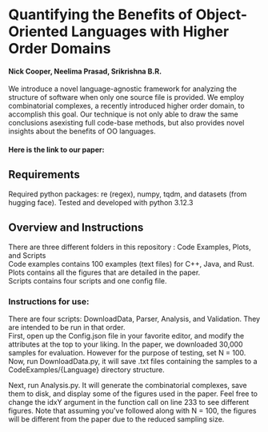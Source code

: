 # Quantifying the Benefits of Object-Oriented Languages with Higher Order Domains 

#### Nick Cooper, Neelima Prasad, Srikrishna B.R.

We introduce a novel language-agnostic framework for analyzing the structure of software when only one source file is provided. We employ combinatorial complexes, a recently
introduced higher order domain, to accomplish this goal. Our technique is not only able to draw the same conclusions asexisting full code-base methods, but also provides novel insights about the benefits of OO languages.

#### Here is the link to our paper: 

## Requirements

Required python packages: re (regex), numpy, tqdm, and datasets (from hugging face). Tested and developed with python 3.12.3

## Overview and Instructions

There are three different folders in this repository : Code Examples, Plots, and Scripts <br>
Code examples contains 100 examples (text files) for C++, Java, and Rust. <br>
Plots contains all the figures that are detailed in the paper. <br>
Scripts contains four scripts and one config file.

### Instructions for use: 
There are four scripts: DownloadData, Parser, Analysis, and Validation. They are intended to be run in that order. <br>
First, open up the Config.json file in your favorite editor, and modify the attributes at the top to your liking. 
In the paper, we downloaded 30,000 samples for evaluation. However for the purpose of testing, set N = 100. <br>
Now, run DownloadData.py, it will save .txt files containing the samples to a CodeExamples/{Language} directory structure. <br>

Next, run Analysis.py. It will generate the combinatorial complexes, save them to disk, and display some of the figures used in the paper. 
Feel free to change the idxY argument in the function call on line 233 to see different figures. Note that assuming you've followed along with N = 100, the figures will be different from the paper due to the reduced sampling size. 
